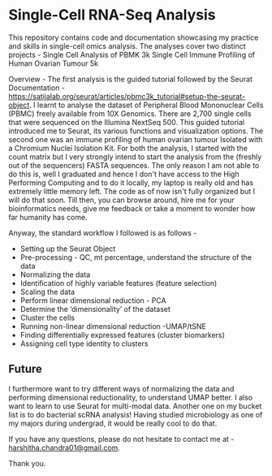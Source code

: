 # Single-Cell RNA-Seq Analysis

This repository contains code and documentation showcasing my practice and skills in single-cell omics analysis. The analyses cover two distinct projects -
Single Cell Analysis of PBMK 3k
Single Cell Immune Profiling of Human Ovarian Tumour 5k


Overview - 
The first analysis is the guided tutorial followed by the Seurat Documentation - https://satijalab.org/seurat/articles/pbmc3k_tutorial#setup-the-seurat-object. I learnt to analyse the dataset of Peripheral Blood Mononuclear Cells (PBMC) freely available from 10X Genomics. There are 2,700 single cells that were sequenced on the Illumina NextSeq 500. This guided tutorial introduced me to Seurat, its various functions and visualization options. The second one was an immune profiling of human ovarian tumour Isolated with a Chromium Nuclei Isolation Kit. For both the analysis, I started with the count matrix but I very strongly intend to start the analysis from the (freshly out of the sequencers) FASTA sequences. The only reason I am not able to do this is, well I graduated and hence I don't have access to the High Performing Computing and to do it locally, my laptop is really old and has extremely little memory left. The code as of now isn't fully organized but I will do that soon. Till then, you can browse around, hire me for your bioinformatics needs, give me feedback or take a moment to wonder how far humanity has come. 

Anyway, the standard workflow I followed is as follows - 

* Setting up the Seurat Object
* Pre-processing - QC, mt percentage, understand the structure of the data
* Normalizing the data
* Identification of highly variable features (feature selection)
* Scaling the data
* Perform linear dimensional reduction - PCA
* Determine the ‘dimensionality’ of the dataset
* Cluster the cells
* Running non-linear dimensional reduction -UMAP/tSNE
* Finding differentially expressed features (cluster biomarkers)
* Assigning cell type identity to clusters

## Future
I furthermore want to try different ways of normalizing the data and performing dimensional reductionality, to understand UMAP better. I also want to learn to use Seurat for multi-modal data. Another one on my bucket list is to do bacterial scRNA analysis! Having studied microbiology as one of my majors during undergrad, it would be really cool to do that. 

If you have any questions, please do not hesitate to contact me at - harshitha.chandra01@gmail.com. 

Thank you. 
